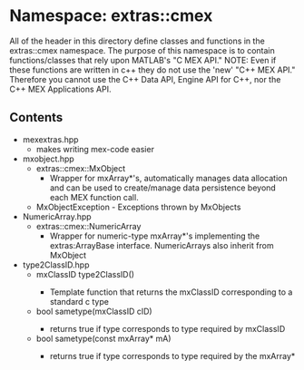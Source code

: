 # Namespace: extras::cmex
All of the header in this directory define classes and functions in the extras::cmex namespace. The purpose of this namespace is to contain functions/classes that rely upon MATLAB's "C MEX API."  NOTE: Even if these functions are written in c++ they do not use the 'new' "C++ MEX API." Therefore you cannot use the C++ Data API, Engine API for C++, nor the C++ MEX Applications API.

## Contents
* mexextras.hpp
  * makes writing mex-code easier
* mxobject.hpp
  * extras::cmex::MxObject
    - Wrapper for mxArray*'s, automatically manages data allocation and can be used to create/manage data persistence beyond each MEX function call.
  * MxObjectException - Exceptions thrown by MxObjects
* NumericArray.hpp
  * extras::cmex::NumericArray
    - Wrapper for numeric-type mxArray*'s implementing the extras:ArrayBase interface. NumericArrays also inherit from MxObject
* type2ClassID.hpp
  * mxClassID type2ClassID<type>()
    - Template function that returns the mxClassID corresponding to a standard c type
  * bool sametype<type>(mxClassID cID)
    - returns true if type corresponds to type required by mxClassID
  * bool sametype<type>(const mxArray* mA)
    - returns true if type corresponds to type required by the mxArray*
